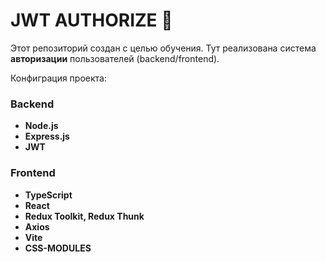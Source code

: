 # JWT AUTHORIZE 🎉

Этот репозиторий создан с целью обучения.
Тут реализована система **авторизации** пользователей (backend/frontend).

Конфиграция проекта:
### **Backend**
- **Node.js**
- **Express.js**
- **JWT**

### **Frontend**
- **TypeScript**
- **React**
- **Redux Toolkit, Redux Thunk**
- **Axios**
- **Vite**
- **CSS-MODULES**